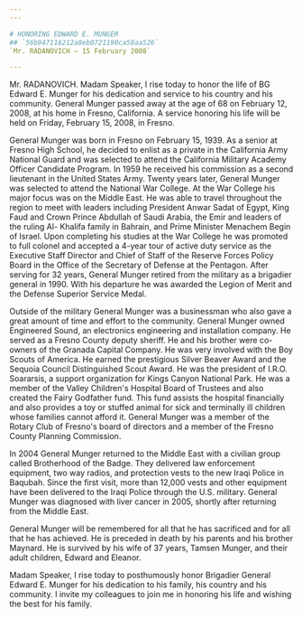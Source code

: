 ```yaml
---
---

# HONORING EDWARD E. MUNGER
## `56b947116212a8eb0721190ca58aa526`
`Mr. RADANOVICH — 15 February 2008`

---
```



Mr. RADANOVICH. Madam Speaker, I rise today to honor the life of BG 
Edward E. Munger for his dedication and service to his country and his 
community. General Munger passed away at the age of 68 on February 12, 
2008, at his home in Fresno, California. A service honoring his life 
will be held on Friday, February 15, 2008, in Fresno.

General Munger was born in Fresno on February 15, 1939. As a senior 
at Fresno High School, he decided to enlist as a private in the 
California Army National Guard and was selected to attend the 
California Military Academy Officer Candidate Program. In 1959 he 
received his commission as a second lieutenant in the United States 
Army. Twenty years later, General Munger was selected to attend the 
National War College. At the War College his major focus was on the 
Middle East. He was able to travel throughout the region to meet with 
leaders including President Anwar Sadat of Egypt, King Faud and Crown 
Prince Abdullah of Saudi Arabia, the Emir and leaders of the ruling Al-
Khalifa family in Bahrain, and Prime Minister Menachem Begin of Israel. 
Upon completing his studies at the War College he was promoted to full 
colonel and accepted a 4-year tour of active duty service as the 
Executive Staff Director and Chief of Staff of the Reserve Forces 
Policy Board in the Office of the Secretary of Defense at the Pentagon. 
After serving for 32 years, General Munger retired from the military as 
a brigadier general in 1990. With his departure he was awarded the 
Legion of Merit and the Defense Superior Service Medal.

Outside of the military General Munger was a businessman who also 
gave a great amount of time and effort to the community. General Munger 
owned Engineered Sound, an electronics engineering and installation 
company. He served as a Fresno County deputy sheriff. He and his 
brother were co-owners of the Granada Capital Company. He was very 
involved with the Boy Scouts of America. He earned the prestigious 
Silver Beaver Award and the Sequoia Council Distinguished Scout Award. 
He was the president of I.R.O. Soararsis, a support organization for 
Kings Canyon National Park. He was a member of the Valley Children's 
Hospital Board of Trustees and also created the Fairy Godfather fund. 
This fund assists the hospital financially and also provides a toy or 
stuffed animal for sick and terminally ill children whose families 
cannot afford it. General Munger was a member of the Rotary Club of 
Fresno's board of directors and a member of the Fresno County Planning 
Commission.

In 2004 General Munger returned to the Middle East with a civilian 
group called Brotherhood of the Badge. They delivered law enforcement 
equipment, two way radios, and protection vests to the new Iraqi Police 
in Baqubah. Since the first visit, more than 12,000 vests and other 
equipment have been delivered to the Iraqi Police through the U.S. 
military. General Munger was diagnosed with liver cancer in 2005, 
shortly after returning from the Middle East.

General Munger will be remembered for all that he has sacrificed and 
for all that he has achieved. He is preceded in death by his parents 
and his brother Maynard. He is survived by his wife of 37 years, Tamsen 
Munger, and their adult children, Edward and Eleanor.

Madam Speaker, I rise today to posthumously honor Brigadier General 
Edward E. Munger for his dedication to his family, his country and his 
community. I invite my colleagues to join me in honoring his life and 
wishing the best for his family.
